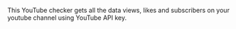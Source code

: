 This YouTube checker gets all the data views, likes and subscribers on your youtube channel using YouTube API key.
